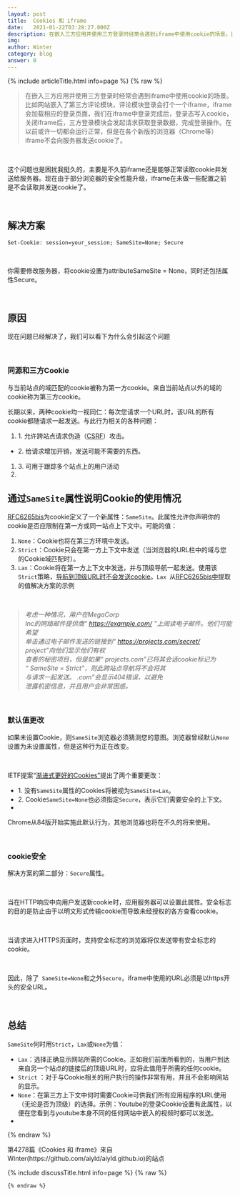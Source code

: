 ```yaml
---
layout: post
title:  Cookies 和 iframe
date:   2021-01-22T03:28:27.000Z
description: 在嵌入三方应用并使用三方登录时经常会遇到iframe中使用cookie的场景。比如网站嵌入了第三方评论模块，评论模块登录会打个一个iframe，iframe会加...
img: 
author: Winter
category: blog
answer: 0
---
```

<div class="article-root">
  <div class="article">
    {% include articleTitle.html info=page %}
    {% raw %}
    <div class="article-content"><blockquote><p>在嵌入三方应用并使用三方登录时经常会遇到iframe中使用cookie的场景。比如网站嵌入了第三方评论模块，评论模块登录会打个一个iframe，iframe会加载相应的登录页面，我们在iframe中登录完成后，登录态写入cookie，关闭iframe后，三方登录模块会发起请求获取登录数据，完成登录操作。在以前或许一切都会运行正常，但是在各个新版的浏览器（Chrome等）iframe不会向服务器发送cookie了。</p></blockquote><p>&nbsp;</p><p>这个问题也是困扰我挺久的，主要是不久前iframe还是能够正常读取cookie并发送给服务器。现在由于部分浏览器的安全性能升级，iframe在未做一些配置之前是不会读取并发送cookie了。</p><p>&nbsp;</p><h2>解决方案</h2><pre><code class="language-plaintext">Set-Cookie: session=your_session; SameSite=None; Secure </code></pre><p>&nbsp;</p><p>你需要修改服务器，将cookie设置为attributeSameSite = None，同时还包括属性Secure。</p><p>&nbsp;</p><h2><strong>原因</strong></h2><p>现在问题已经解决了，我们可以看下为什么会引起这个问题</p><p>&nbsp;</p><h3><strong>同源和三方Cookie</strong></h3><p>与当前站点的域匹配的cookie被称为第一方cookie。来自当前站点以外的域的cookie称为第三方cookie。</p><p>长期以来，两种cookie均一视同仁：每次您请求一个URL时，该URL的所有cookie都随请求一起发送。与此行为相关的各种问题：</p><ol><li>1. 允许跨站点请求伪造（<a href="https://owasp.org/www-community/attacks/csrf">CSRF</a>）攻击。</li></ol><ul><li>2. 给请求增加开销，发送可能不需要的东西。</li></ul><ol><li>3. 可用于跟踪多个站点上的用户活动</li><li>&nbsp;</li></ol><h2><strong>通过</strong><code><strong>SameSite</strong></code><strong>属性说明Cookie的使用情况</strong></h2><p><a href="https://tools.ietf.org/html/draft-ietf-httpbis-cookie-same-site-00">RFC6265bis</a>为cookie定义了一个新属性：<code>SameSite</code>。此属性允许你声明你的cookie是否应限制在第一方或同一站点上下文中。可能的值：</p><ol><li><code>None</code>：Cookie也将在第三方环境中发送。</li><li><code>Strict</code>：Cookie只会在第一方上下文中发送（当浏览器的URL栏中的域与您的Cookie域匹配时）。</li><li><code>Lax</code>：Cookie将在第一方上下文中发送，并与顶级导航一起发送。使用该<code>Strict</code>策略，<a href="https://tools.ietf.org/html/draft-ietf-httpbis-cookie-same-site-00#section-4.1.1">导航到顶级URL时不会发送cookie</a>。<code>Lax </code>从<a href="https://tools.ietf.org/html/draft-ietf-httpbis-cookie-same-site-00">RFC6265bis中</a>提取的值解决方案的示例</li></ol><p>&nbsp;</p><blockquote><p><i>考虑一种情况，用户在MegaCorp</i><br><i>Inc的网络邮件提供商“ </i><a href="https://example.com/"><i>https://example.com/</i></a><i> ”上阅读电子邮件。他们可能希望</i><br><i>单击通过电子邮件发送的链接到“ </i><a href="https://projects.com/secret/"><i>https://projects.com/secret/</i></a><br><i>project”向他们显示他们有权</i><br><i>查看的秘密项目，但是如果“ projects.com”已将其会话cookie标记为</i><br><i>“ SameSite = Strict”，则此跨站点导航将不会将其</i><br><i>与请求一起发送。 .com”会显示404错误，以避免</i><br><i>泄露机密信息，并且用户会非常困惑。</i></p></blockquote><p>&nbsp;</p><h3><strong>默认值更改</strong></h3><p>如果未设置Cookie，则<code>SameSite</code>浏览器必须猜测您的意图。浏览器曾经默认<code>None</code>设置为未设置属性，但是这种行为正在改变。</p><p>&nbsp;</p><p>IETF提案“<a href="https://tools.ietf.org/html/draft-west-cookie-incrementalism-00">渐进式更好的Cookies”</a>提出了两个重要更改：</p><ul><li>1. 没有<code>SameSite</code>属性的Cookies将被视为<code>SameSite=Lax</code>。</li><li>2. Cookie<code>SameSite=None</code>也必须指定<code>Secure</code>，表示它们需要安全的上下文。</li><li>&nbsp;</li></ul><p>Chrome从84版开始实施此默认行为，其他浏览器也将在不久的将来使用。</p><p>&nbsp;</p><h3><strong>cookie安全</strong></h3><p>解决方案的第二部分：<code>Secure</code>属性。</p><p>&nbsp;</p><p>当在HTTP响应中向用户发送新cookie时，应用服务器可以设置此属性。安全标志的目的是防止由于以明文形式传输cookie而导致未经授权的各方查看cookie。</p><p>&nbsp;</p><p>当请求进入HTTPS页面时，支持安全标志的浏览器将仅发送带有安全标志的cookie。</p><p>&nbsp;</p><p>因此，除了<code> SameSite=None</code>和之外<code>Secure</code>，iframe中使用的URL必须是以https开头的安全URL。</p><p>&nbsp;</p><h2>总结</h2><p><code>SameSite</code>何时用<code>Strict</code>，<code>Lax</code>或<code>None</code>为值：</p><ul><li><code>Lax</code>：选择正确显示网站所需的Cookie。正如我们前面所看到的，当用户到达来自另一个站点的链接后的顶级URL时，应将此值用于所需的任何cookie。</li><li><code>Strict</code> ：对于与Cookie相关的用户执行的操作非常有用，并且不会影响网站的显示。</li><li><code>None</code>：在第三方上下文中何时需要Cookie可供我们所有应用程序的URL使用（无论是否为顶级）的选择。示例：Youtube的登录Cookie设置有此属性，以便在您看到与youtube本身不同的任何网站中嵌入的视频时都可以发送。</li><li>&nbsp;</li></ul></div>
    {% endraw %}
  </div>
  <p class="winter_mark">第4278篇《Cookies 和 iframe》来自Winter(https://github.com/aiyld/aiyld.github.io)的站点</p>
  <div class="discuss-wrapper">
    {% include discussTitle.html info=page %}
    {% raw %}
    
    {% endraw %}
  </div>
<div>
